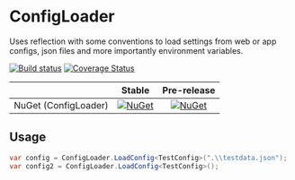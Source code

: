 # ConfigLoader
Uses reflection with some conventions to load settings from web or app configs, json files and more importantly environment variables.

[![Build status](https://ci.appveyor.com/api/projects/status/udshi1cj8aq8y1xd/branch/master?svg=true)](https://ci.appveyor.com/project/chriskolenko/configloader/branch/master)
[![Coverage Status](https://coveralls.io/repos/webcanvas/ConfigLoader/badge.svg?branch=master&service=github)](https://coveralls.io/github/webcanvas/ConfigLoader?branch=master)

||Stable|Pre-release|
|:--:|:--:|:--:|
|NuGet (ConfigLoader)|[![NuGet](https://img.shields.io/nuget/v/ConfigLoader.svg)](https://www.nuget.org/packages/ConfigLoader)|[![NuGet](https://img.shields.io/nuget/vpre/ConfigLoader.svg)](https://www.nuget.org/packages/ConfigLoader)|

## Usage

```C#
var config = ConfigLoader.LoadConfig<TestConfig>(".\\testdata.json");
var config2 = ConfigLoader.LoadConfig<TestConfig>();
```
